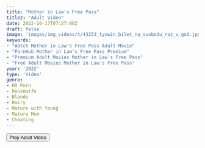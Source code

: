 ```yaml
---
title: "Mother in Law's Free Pass"
title2: "Adult Video"
date: 2022-10-17T07:27:00Z
draft: false
image: 'images/img_videos/t/43253_tyowin_bilet_na_svobodu_raz_v_god.jpg'
keywords:
- "Watch Mother in Law's Free Pass Adult Movie"
- "PornHub Mother in Law's Free Pass Premium"
- "Premium Adult Movies Mother in Law's Free Pass"
- "Free Adult Movies Mother in Law's Free Pass"
year: '2022'
type: 'Video'
genre:
- HD Porn
- Housewife
- Blonde
- Hairy
- Mature with Young
- Mature Mom
- Cheating
---
```


<div class="d-g gg-5 ai-c">
<button onclick="window.open('?ero3=films/mother-in-laws-free-pass','_blank')">Play Adult Video</button>
</div>